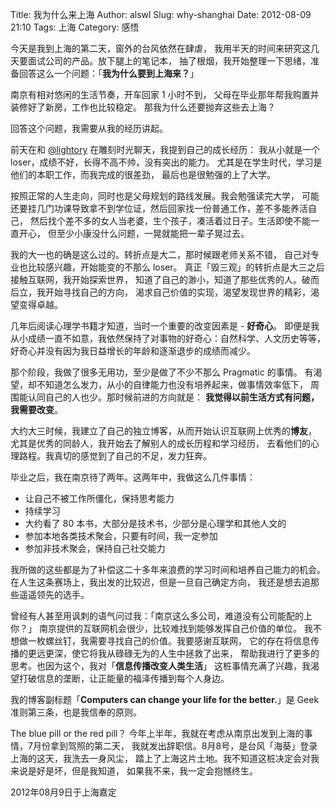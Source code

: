 Title: 我为什么来上海
Author: alswl
Slug: why-shanghai
Date: 2012-08-09 21:10
Tags: 上海
Category: 感悟


今天是我到上海的第二天，窗外的台风依然在肆虐，
我用半天的时间来研究这几天要面试公司的产品。放下腿上的笔记本，
抽了根烟，我开始整理一下思绪，准备回答这么一个问题：「**我为什么要到上海来？**」

南京有相对悠闲的生活节奏，开车回家 1 小时不到，
父母在毕业那年帮我购置并装修好了新房，工作也比较稳定。
那我为什么还要抛弃这些去上海？

回答这个问题，我需要从我的经历讲起。

<!-- more -->

前天在和 [@lightory][lightory] 在雕刻时光聊天，我提到自己的成长经历：
我从小就是一个 loser，成绩不好，长得不高不帅，没有突出的能力。
尤其是在学生时代，学习是他们的本职工作，而我完成的很差劲，
最后也是很勉强的上了大学。

按照正常的人生走向，同时也是父母规划的路线发展。我会勉强读完大学，
可能还要挂几门功课导致拿不到学位证，然后回家找一份普通工作，差不多能养活自己，
然后找个差不多的女人当老婆，生个孩子，凑活着过日子。生活即使不能一直开心，
但至少小康没什么问题，一晃就能把一辈子晃过去。

我的大一也的确是这么过的。转折点是大二，那时候跟老师关系不错，
自己对专业也比较感兴趣，开始能变的不那么 loser。
真正「毁三观」的转折点是大三之后接触互联网，我开始探索世界，
知道了自己的渺小，知道了那些优秀的人。破而后立，我开始寻找自己的方向，
渴求自己价值的实现，渴望发现世界的精彩，渴望变得卓越。

几年后阅读心理学书籍才知道，当时一个重要的改变因素是 - **好奇心**。
即便是我从小成绩一直不如意，我依然保持了对事物的好奇心：自然科学、人文历史等等，
好奇心并没有因为我日益增长的年龄和逐渐退步的成绩而减少。

那个阶段，我做了很多无用功，至少是做了不少不那么 Pragmatic 的事情。
有渴望，却不知道怎么发力，从小的自律能力也没有培养起来，做事情效率低下，
周围能认同自己的人也少。那时候前进的方向就是：
**我觉得以前生活方式有问题，我需要改变**。

大约大三时候，我建立了自己的独立博客，从而开始认识互联网上优秀的**博友**，
尤其是优秀的同龄人，我开始去了解别人的成长历程和学习经历，
去看他们的心理路程。我真切的感觉到了自己的不足，发力狂奔。

毕业之后，我在南京待了两年。这两年中，我做这么几件事情：

* 让自己不被工作所僵化，保持思考能力
* 持续学习
* 大约看了 80 本书，大部分是技术书，少部分是心理学和其他人文的
* 参加本地各类技术聚会，只要有时间，我一定参加
* 参加非技术聚会，保持自己社交能力

我所做的这些都是为了补偿这二十多年来浪费的学习时间和培养自己能力的机会。
在人生这条赛场上，我出发的比较迟，但是一旦自己确定方向，
我还是想去追那些遥遥领先的选手。

曾经有人甚至用讽刺的语气问过我：「南京这么多公司，难道没有公司能配的上你？」
南京提供的互联网机会很少，比较难找到能够发挥自己价值的单位。
我不想做一枚螺丝钉，我需要寻找自己的价值。我要感谢互联网，
它的存在将信息传播的更远更深，使它将我从碌碌无为的人生中拯救了出来，
帮助我进行了更多的思考。也因为这个，我对「**信息传播改变人类生活**」
这桩事情充满了兴趣，我渴望打破信息的垄断，让正能量的福泽传播到每个人身边。

我的博客副标题「**Computers can change your life for the better.**」是 Geek
准则第三条，也是我信奉的原则。

The blue pill or the red pill？
今年上半年，我就在考虑从南京出发到上海的事情，7月份拿到驾照的第二天，
我就发出辞职信。8月8号，是台风「海葵」登录上海的这天，我洗去一身风尘，
踏上了上海这片土地。我不知道这桩决定会对我来说是好是坏，但是我知道，
如果我不来，我一定会抱憾终生。

2012年08月9日于上海嘉定

[lightory]: http://lightory.net/
